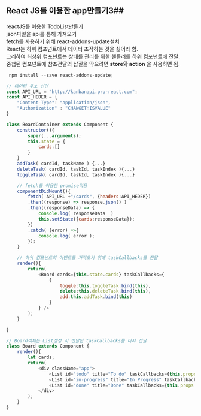 ## React JS를 이용한 app만들기3##  
reactJS를 이용한 TodoList만들기  
  json파일을 api를 통해 가져오기  
  fetch를 사용하기 위해 react-addons-update설치  
  React는 하위 컴포넌트에서 데이터 조작하는 것을 싫어라 함.  
  그리하여 최상위 컴포넌트는 상태를 관리를 위한 핸들러를 하위 컴포넌트에 전달.  
  중첩된 컴포넌트에 참조전달의 삽질을 막으려면 **store와 action** 을 사용하면 됨.  
  
```javascript
 npm install --save react-addons-update;
```

``` javascript
// 데이터 주소 선언
const API_URL = "http://kanbanapi.pro-react.com";
const API_HEDER = {
    "Content-Type": "application/json",
    "Authorization" : "CHANGETHISVALUE"
}

class BoardContainer extends Component {
    constructor(){
        super(...arguments);
        this.state = {
            cards:[]
        }
    }
    addTask( cardId, taskName ) {...}
    deleteTask( cardId, taskId, taskIndex ){...}
    toggleTask( cardId, taskId, taskIndex ){...}

    // fetch를 이용한 promise적용
    componentDidMount(){
        fetch( API_URL +"/cards", {headers:API_HEDER})
        .then((response) => response.json() )
        .then((responseData) => {
            console.log( responseData  )
            this.setState({cards:responseData});
        })
        .catch( (error) =>{
            console.log( error );
        });
    }

    // 하위 컴포넌트의 이벤트를 가져오기 위해 taskCallbacks를 전달
    render(){
        return(
            <Board cards={this.state.cards} taskCallbacks={
                {
                    toggle:this.toggleTask.bind(this),
                    delete:this.deleteTask.bind(this),
                    add:this.addTask.bind(this)
                }
            } />
        );
    }

}

// Board객체는 List생성 시 전달된 taskCallbacks를 다시 전달
class Board extends Component {
    render(){
        let cards;
        return(
            <div className="app">
                <List id="todo" title="To do" taskCallbacks={this.props.taskCallbacks} ...} />
                <List id="in-progress" title="In Progress" taskCallbacks={this.props.taskCallbacks} ...} />
                <List id="done" title="Done" taskCallbacks={this.props.taskCallbacks} ... } />
            </div>
        );
    }
}

```
